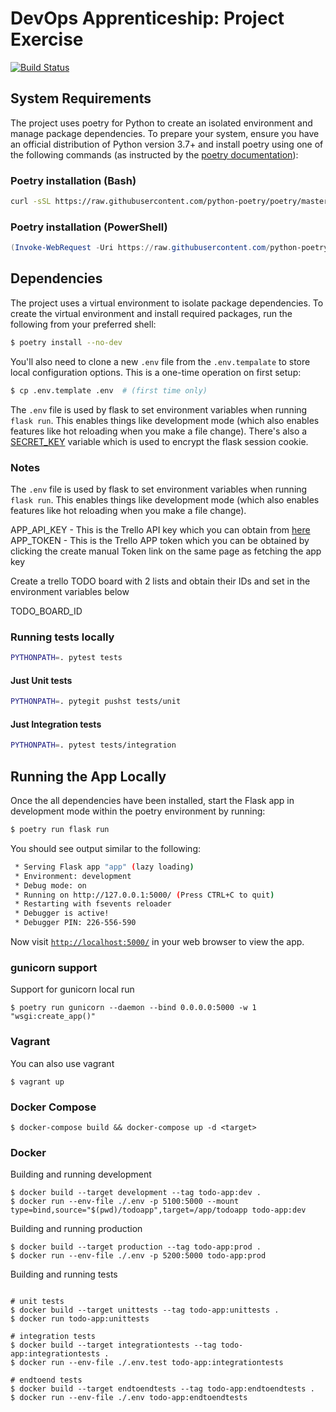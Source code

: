 # DevOps Apprenticeship: Project Exercise

[![Build Status](https://www.travis-ci.com/jatin-28/DevOps-Course-Starter.svg?branch=master)](https://www.travis-ci.com/jatin-28/DevOps-Course-Starter)

## System Requirements

The project uses poetry for Python to create an isolated environment and manage package dependencies. To prepare your system, ensure you have an official distribution of Python version 3.7+ and install poetry using one of the following commands (as instructed by the [poetry documentation](https://python-poetry.org/docs/#system-requirements)):

### Poetry installation (Bash)

```bash
curl -sSL https://raw.githubusercontent.com/python-poetry/poetry/master/get-poetry.py | python
```

### Poetry installation (PowerShell)

```powershell
(Invoke-WebRequest -Uri https://raw.githubusercontent.com/python-poetry/poetry/master/get-poetry.py -UseBasicParsing).Content | python
```

## Dependencies

The project uses a virtual environment to isolate package dependencies. To create the virtual environment and install required packages, run the following from your preferred shell:

```bash
$ poetry install --no-dev
```

You'll also need to clone a new `.env` file from the `.env.tempalate` to store local configuration options. This is a one-time operation on first setup:

```bash
$ cp .env.template .env  # (first time only)
```

The `.env` file is used by flask to set environment variables when running `flask run`. This enables things like development mode (which also enables features like hot reloading when you make a file change). There's also a [SECRET_KEY](https://flask.palletsprojects.com/en/1.1.x/config/#SECRET_KEY) variable which is used to encrypt the flask session cookie.

### Notes

The `.env` file is used by flask to set environment variables when running `flask run`. This enables things like development mode (which also enables features like hot reloading when you make a file change).

APP_API_KEY - This is the Trello API key which you can obtain from [here](https://trello.com/app-key)
APP_TOKEN - This is the Trello APP token which you can be obtained by clicking the create manual Token link on the same page as fetching the app key

Create a trello TODO board with 2 lists and obtain their IDs and set in the environment variables below

TODO_BOARD_ID 

### Running tests locally

```bash
PYTHONPATH=. pytest tests
```

#### Just Unit tests
```bash
PYTHONPATH=. pytegit pushst tests/unit
```

#### Just Integration tests
```bash
PYTHONPATH=. pytest tests/integration
```

## Running the App Locally

Once the all dependencies have been installed, start the Flask app in development mode within the poetry environment by running:
```bash
$ poetry run flask run
```

You should see output similar to the following:
```bash
 * Serving Flask app "app" (lazy loading)
 * Environment: development
 * Debug mode: on
 * Running on http://127.0.0.1:5000/ (Press CTRL+C to quit)
 * Restarting with fsevents reloader
 * Debugger is active!
 * Debugger PIN: 226-556-590
```
Now visit [`http://localhost:5000/`](http://localhost:5000/) in your web browser to view the app.


### gunicorn support
Support for gunicorn local run 
```
$ poetry run gunicorn --daemon --bind 0.0.0.0:5000 -w 1 "wsgi:create_app()"
```

### Vagrant
You can also use vagrant
```
$ vagrant up
```

### Docker Compose

```
$ docker-compose build && docker-compose up -d <target>
```

### Docker

Building and running development 
```
$ docker build --target development --tag todo-app:dev .
$ docker run --env-file ./.env -p 5100:5000 --mount type=bind,source="$(pwd)/todoapp",target=/app/todoapp todo-app:dev
```

Building and running production 
```
$ docker build --target production --tag todo-app:prod .
$ docker run --env-file ./.env -p 5200:5000 todo-app:prod
```

Building and running tests 
```

# unit tests
$ docker build --target unittests --tag todo-app:unittests .
$ docker run todo-app:unittests

# integration tests
$ docker build --target integrationtests --tag todo-app:integrationtests .
$ docker run --env-file ./.env.test todo-app:integrationtests

# endtoend tests
$ docker build --target endtoendtests --tag todo-app:endtoendtests .
$ docker run --env-file ./.env todo-app:endtoendtests
```
